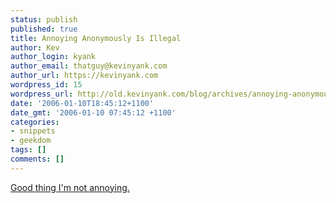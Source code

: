 ```yaml
---
status: publish
published: true
title: Annoying Anonymously Is Illegal
author: Kev
author_login: kyank
author_email: thatguy@kevinyank.com
author_url: https://kevinyank.com
wordpress_id: 15
wordpress_url: http://old.kevinyank.com/blog/archives/annoying-anonymously-is-illegal/
date: '2006-01-10T18:45:12+1100'
date_gmt: '2006-01-10 07:45:12 +1100'
categories:
- snippets
- geekdom
tags: []
comments: []
---
```

<p><a href="http://www.dvorak.org/blog/2006/01/09/web-anonymity-is-now-illegal/">Good thing I'm not annoying.</a></p>
